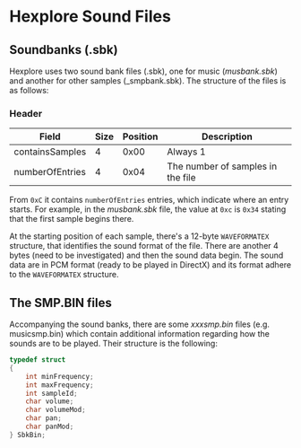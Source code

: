 # Hexplore Sound Files

## Soundbanks (.sbk)

Hexplore uses two sound bank files (.sbk), one for music (_musbank.sbk_) and another for other samples (_smpbank.sbk). The structure of the files is as follows:

### Header

| Field           | Size | Position | Description                       |
|-----------------|------|----------|-----------------------------------|
| containsSamples | 4    | 0x00     | Always 1                          |
| numberOfEntries | 4    | 0x04     | The number of samples in the file |

From `0xC` it contains `numberOfEntries` entries, which indicate where an entry starts. For example, in the _musbank.sbk_ file, the value at `0xc` is `0x34` stating that the first sample begins there.

At the starting position of each sample, there's a 12-byte `WAVEFORMATEX` structure, that identifies the sound format of the file. There are another 4 bytes (need to be investigated) and then the sound data begin. The sound data are in PCM format (ready to be played in DirectX) and its format adhere to the `WAVEFORMATEX` structure.

## The SMP.BIN files

Accompanying the sound banks, there are some _xxxsmp.bin_ files (e.g. musicsmp.bin) which contain additional information regarding how the sounds are to be played. Their structure is the following:

```c
typedef struct 
{
    int minFrequency;
    int maxFrequency;
    int sampleId;
    char volume;
    char volumeMod;
    char pan;
    char panMod;
} SbkBin;
```

